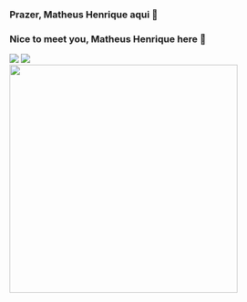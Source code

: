 ### Prazer, Matheus Henrique aqui 👋
### Nice to meet you, Matheus Henrique here 👋
  
  <div display ="flex" justify-content= "center" align-itens="center"> 
    <div> 
    <img src='https://github-readme-stats.vercel.app/api?username=Strifexss&show_icons=true&theme=radical'/>
    <img src='https://github-readme-stats.vercel.app/api/top-langs/?username=Strifexss'/>
    </div>
   <div align:"center">
      <img align="center" height="400" src= 'https://camo.githubusercontent.com/b65315d2b9aac61a59041778046d7859690ea2033d93c0126c1cd87d64148b79/68747470733a2f2f7777772e6d6f62696e6975732e636f6d2f77702d636f6e74656e742f75706c6f6164732f323032302f30342f52656163746a732d62616e6e65722d696d672e706e67'/>
    </div>
  </div>
  
 
